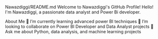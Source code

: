 Nawazdiggi/README.md
Welcome to Nawazdiggi's GitHub Profile!
Hello! I'm Nawazdiggi, a passionate data analyst and Power Bi developer.

About Me
🌱 I’m currently learning advanced power BI techniques
👯 I’m looking to collaborate on Power BI Developer and Data Analyst projects
💬 Ask me about Python, data analysis, and machine learning
projects

<!---
Nawazsdiggi/Nawazsdiggi is a ✨ special ✨ repository because its `README.md` (this file) appears on your GitHub profile.
You can click the Preview link to take a look at your changes.
--->

